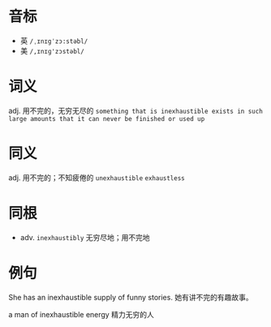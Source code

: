 # 音标

- 英 `/ˌɪnɪgˈzɔ:stəbl/`
- 美 `/,ɪnɪɡ'zɔstəbl/`

# 词义

adj. 用不完的，无穷无尽的
`something that is inexhaustible exists in such large amounts that it can never be finished or used up`

# 同义

adj. 用不完的；不知疲倦的
`unexhaustible` `exhaustless`

# 同根

- adv. `inexhaustibly` 无穷尽地；用不完地

# 例句

She has an inexhaustible supply of funny stories.
她有讲不完的有趣故事。

a man of inexhaustible energy
精力无穷的人


